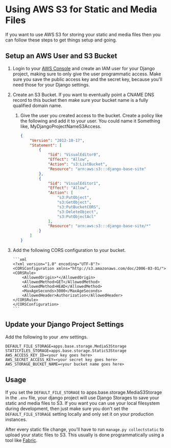 
# Using AWS S3 for Static and Media Files

If you want to use AWS S3 for storing your static and media files then you can follow these steps to get things setup and going.

## Setup an AWS User and S3 Bucket

1. Login to your [AWS Console](https://console.aws.amazon.com/) and create an IAM user for your Django project, making
   sure to only give the user programmatic access. Make sure you save the public access key and the secret key, because you'll
   need those for your Django settings.
2. Create an S3 Bucket. If you want to eventually point a CNAME DNS record to this bucket then make sure your bucket
   name is a fully qualified domain name.
   1. Give the user you created access to the bucket. Create a policy like the following and add it to your user. You could
      name it Something like, MyDjangoProjectNameS3Access.

       ```json
       {
           "Version": "2012-10-17",
           "Statement": [
               {
                   "Sid": "VisualEditor0",
                   "Effect": "Allow",
                   "Action": "s3:ListBucket",
                   "Resource": "arn:aws:s3:::django-base-site"
               },
               {
                   "Sid": "VisualEditor1",
                   "Effect": "Allow",
                   "Action": [
                       "s3:PutObject",
                       "s3:GetObject",
                       "s3:PutBucketCORS",
                       "s3:DeleteObject",
                       "s3:PutObjectAcl"
                   ],
                   "Resource": "arn:aws:s3:::django-base-site/*"
               }
           ]
       }
       ```

3. Add the following CORS configuration to your bucket.

       ```xml
       <?xml version="1.0" encoding="UTF-8"?>
       <CORSConfiguration xmlns="http://s3.amazonaws.com/doc/2006-03-01/">
       <CORSRule>
           <AllowedOrigin>*</AllowedOrigin>
           <AllowedMethod>GET</AllowedMethod>
           <AllowedMethod>HEAD</AllowedMethod>
           <MaxAgeSeconds>3000</MaxAgeSeconds>
           <AllowedHeader>Authorization</AllowedHeader>
       </CORSRule>
       </CORSConfiguration>
       ```

## Update your Django Project Settings

Add the following to your .env settings.

```
DEFAULT_FILE_STORAGE=apps.base.storage.MediaS3Storage
STATICFILES_STORAGE=apps.base.storage.StaticS3Storage
AWS_ACCESS_KEY_ID=<your key goes here>
AWS_SECRET_ACCESS_KEY=<your secret key goes here>
AWS_STORAGE_BUCKET_NAME=<your bucket name goes here>
```

## Usage

If you set the ``DEFAULT_FILE_STORAGE`` to apps.base.storage.MediaS3Storage in the ``.env`` file, your django project
will use Django Storages to save your static and media files to S3. If you want you can use your local filesystem during
development, then just make sure you don't set the ``DEFAULT_FILE_STORAGE`` setting locally and only set it on your
production instances.

After every static file change, you'll have to run ``manage.py collectstatic`` to upload your static files to S3. This
usually is done programmatically using a tool like [Fabric](http://www.fabfile.org/).
